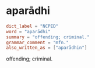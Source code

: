 # aparādhi

``` toml
dict_label = "NCPED"
word = "aparādhi"
summary = "offending; criminal."
grammar_comment = "mfn."
also_written_as = ["aparādhin"]
```

offending; criminal.

